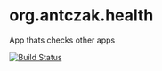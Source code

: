 org.antczak.health
==================

App thats checks other apps

[![Build Status](http://jee.antczak.org/jenkins/buildStatus/icon?job=org.antczak.backend)](http://jee.antczak.org/jenkins/job/org.antczak.backend/)